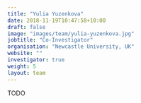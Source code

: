 ```yaml
---
title: "Yulia Yuzenkova"
date: 2018-11-19T10:47:58+10:00
draft: false
image: "images/team/yulia-yuzenkova.jpg"
jobtitle: "Co-Investigator"
organisation: "Newcastle University, UK"
website: ""
investigator: true
weight: 5
layout: team
---
```


TODO
